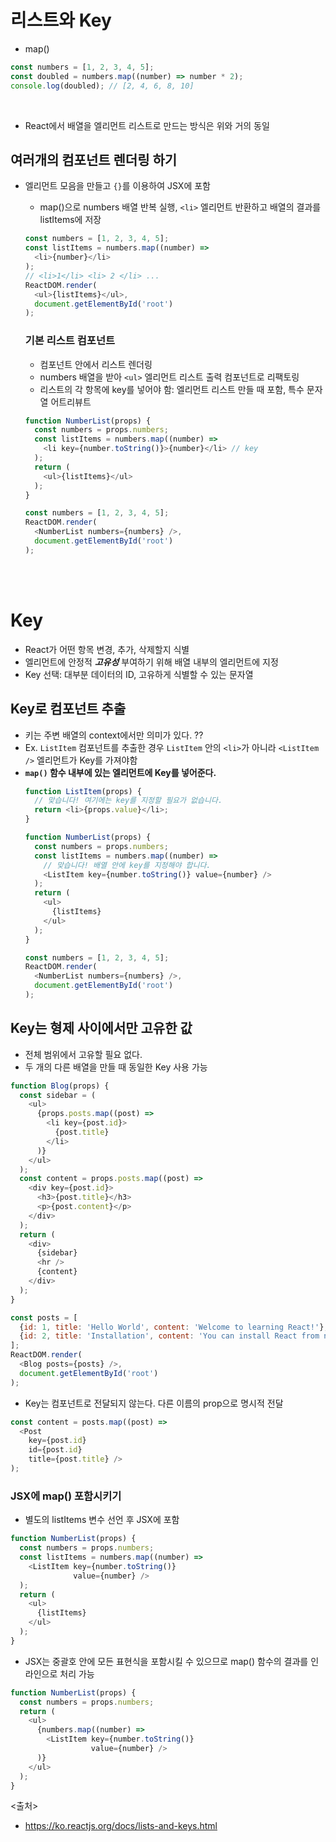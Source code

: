 # 리스트와 Key
- map()
```javascript
const numbers = [1, 2, 3, 4, 5];
const doubled = numbers.map((number) => number * 2);
console.log(doubled); // [2, 4, 6, 8, 10]
```
<br>

- React에서 배열을 엘리먼트 리스트로 만드는 방식은 위와 거의 동일
## 여러개의 컴포넌트 렌더링 하기
- 엘리먼트 모음을 만들고 `{}`를 이용하여 JSX에 포함

  - map()으로 numbers 배열 반복 실행, `<li>` 엘리먼트 반환하고 배열의 결과를 listItems에 저장
  ```javascript
  const numbers = [1, 2, 3, 4, 5];
  const listItems = numbers.map((number) =>
    <li>{number}</li>
  );
  // <li>1</li> <li> 2 </li> ...
  ReactDOM.render(
    <ul>{listItems}</ul>,
    document.getElementById('root')
  );
  ```
  
  ### 기본 리스트 컴포넌트
  - 컴포넌트 안에서 리스트 렌더링
  - numbers 배열을 받아 `<ul>` 엘리먼트 리스트 출력 컴포넌트로 리팩토링
  - 리스트의 각 항목에 key를 넣어야 함: 엘리먼트 리스트 만들 때 포함, 특수 문자열 어트리뷰트

  ```javascript
  function NumberList(props) {
    const numbers = props.numbers;
    const listItems = numbers.map((number) =>
      <li key={number.toString()}>{number}</li> // key
    );
    return (
      <ul>{listItems}</ul>
    );
  }

  const numbers = [1, 2, 3, 4, 5];
  ReactDOM.render(
    <NumberList numbers={numbers} />,
    document.getElementById('root')
  );
  ```

  <br><br>

# Key
- React가 어떤 항목 변경, 추가, 삭제할지 식별
- 엘리먼트에 안정적 ***고유성*** 부여하기 위해 배열 내부의 엘리먼트에 지정
- Key 선택: 대부분 데이터의 ID, 고유하게 식별할 수 있는 문자열


## Key로 컴포넌트 추출
- 키는 주변 배열의 context에서만 의미가 있다. ??
- Ex. `ListItem` 컴포넌트를 추출한 경우 `ListItem` 안의 `<li>`가 아니라 `<ListItem />` 엘리먼트가 Key를 가져야함
- **`map()` 함수 내부에 있는 엘리먼트에 Key를 넣어준다.**
  ```javascript
  function ListItem(props) {
    // 맞습니다! 여기에는 key를 지정할 필요가 없습니다.
    return <li>{props.value}</li>;
  }

  function NumberList(props) {
    const numbers = props.numbers;
    const listItems = numbers.map((number) =>
      // 맞습니다! 배열 안에 key를 지정해야 합니다.
      <ListItem key={number.toString()} value={number} />
    );
    return (
      <ul>
        {listItems}
      </ul>
    );
  }

  const numbers = [1, 2, 3, 4, 5];
  ReactDOM.render(
    <NumberList numbers={numbers} />,
    document.getElementById('root')
  );
  ```


## Key는 형제 사이에서만 고유한 값
- 전체 범위에서 고유할 필요 없다.
- 두 개의 다른 배열을 만들 때 동일한 Key 사용 가능

```javascript
function Blog(props) {
  const sidebar = (
    <ul>
      {props.posts.map((post) =>
        <li key={post.id}>
          {post.title}
        </li>
      )}
    </ul>
  );
  const content = props.posts.map((post) =>
    <div key={post.id}>
      <h3>{post.title}</h3>
      <p>{post.content}</p>
    </div>
  );
  return (
    <div>
      {sidebar}
      <hr />
      {content}
    </div>
  );
} 

const posts = [
  {id: 1, title: 'Hello World', content: 'Welcome to learning React!'},
  {id: 2, title: 'Installation', content: 'You can install React from npm.'}
];
ReactDOM.render(
  <Blog posts={posts} />,
  document.getElementById('root')
);
```
- Key는 컴포넌트로 전달되지 않는다. 다른 이름의 prop으로 명시적 전달
```javascript
const content = posts.map((post) =>
  <Post
    key={post.id}
    id={post.id}
    title={post.title} />
);
```

### JSX에 map() 포함시키기
- 별도의 listItems 변수 선언 후 JSX에 포함
```javascript
function NumberList(props) {
  const numbers = props.numbers;
  const listItems = numbers.map((number) =>
    <ListItem key={number.toString()}
              value={number} />
  );
  return (
    <ul>
      {listItems}
    </ul>
  );
}
```

- JSX는 중괄호 안에 모든 표현식을 포함시킬 수 있으므로 map() 함수의 결과를 인라인으로 처리 가능
```javascript
function NumberList(props) {
  const numbers = props.numbers;
  return (
    <ul>
      {numbers.map((number) =>
        <ListItem key={number.toString()}
                  value={number} />
      )}
    </ul>
  );
}
```

<출처>
- https://ko.reactjs.org/docs/lists-and-keys.html
